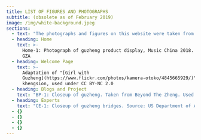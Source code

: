 ```yaml
---
title: LIST OF FIGURES AND PHOTOGRAPHS
subtitle: (obsolete as of February 2019)
image: /img/white-background.jpeg
sections:
  - text: "The photographs and figures on this website were taken from a wide variety of sources. A list of most images organized by their location on this site. Usage in reference to copyright is offered. Read more about Fair Use at the bottom of the Descriptions page. Tables are not listed as those are active data sets that change.\r\n\n\r\n\nOn to the attributions:"
  - heading: Home
    text: >-
      Home-1: Photograph of guzheng product display, Music China 2018. Source:
      GZA
  - heading: Welcome Page
    text: >-
      Adaptation of "[Girl with
      Guzheng](https://www.flickr.com/photos/kamera-otoko/4845665929/)" by
      khengsion, used under CC BY-NC 2.0
  - heading: Blogs and Project
    text: "BP-1: Closeup of guzheng. Taken from Beyond The Zheng. Used with permission.\r\n\n\r\n\nBP-2: Closeup of guqin. Taken from Guqin Reflections. Used with permission.\r\n\n\r\n\nBP-3: Header image from Swannjie. Permission pending.\r\n\n\r\n\nBP-4: Tools and guqin in progress. Taken from Little Old Qin Maker. Used with permission.\r\n\n\r\n\nBP-5: Screenshot of Silkqin.com. Permission pending."
  - heading: Experts
    text: "CE-1: Closeup of guzheng bridges. Source: US Department of Agriculture, Public Domain\r\n\n\r\n\nCE-2: Portrait of carol Chang. Source: Carol Chang. Used with permission.\r\n\n\r\n\nCE-3: Portrait of Dr. Mei Han. Source: Mei Han. Used with permission."
  - {}
  - {}
  - {}
  - {}
---
```


